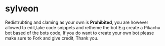 # sylveon
Redistrubting and claming as your own is **Prohibited**, you are however allowed to edit,take code snippets and retheme the bot E.g create a Pikachu bot based of the bots code, If you do want to create your own bot please make sure to Fork and give credit, Thank you.
